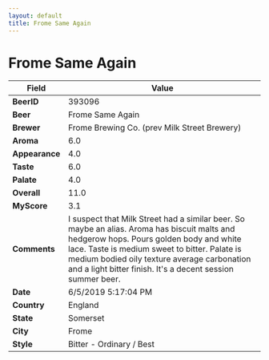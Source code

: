 ```yaml
---
layout: default
title: Frome Same Again
---
```


# Frome Same Again

| Field         | Value     |
|---------------|-----------|
| **BeerID** | 393096 |
| **Beer** | Frome Same Again |
| **Brewer** | Frome Brewing Co. (prev Milk Street Brewery) |
| **Aroma** | 6.0 |
| **Appearance** | 4.0 |
| **Taste** | 6.0 |
| **Palate** | 4.0 |
| **Overall** | 11.0 |
| **MyScore** | 3.1 |
| **Comments** | I suspect that Milk Street had a similar beer. So maybe an alias.  Aroma has biscuit malts and hedgerow hops.  Pours golden body and white lace. Taste is medium sweet to bitter. Palate is medium bodied oily texture average carbonation and a light bitter finish. It's a decent session summer beer. |
| **Date** | 6/5/2019 5:17:04 PM |
| **Country** | England |
| **State** | Somerset |
| **City** | Frome |
| **Style** | Bitter - Ordinary / Best |
